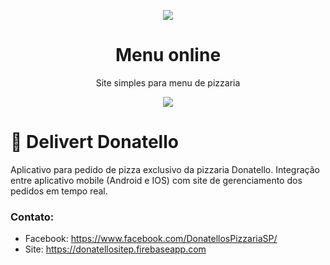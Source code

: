 <p align="center">
  <img src="https://media.giphy.com/media/Jd7xWCnE6j6KY/giphy.gif"/>
  <h1 align="center"> Menu online </h1>
  <p align="center"> Site simples para menu de pizzaria </p>
</p>

<p align="center">
  <img src="https://forthebadge.com/images/badges/uses-html.svg"/>
</p>


# :pizza: Delivert Donatello
Aplicativo para pedido de pizza exclusivo da pizzaria Donatello.
Integração entre aplicativo mobile (Android e IOS) com site de gerenciamento dos pedidos em tempo real.
 
### Contato:
* Facebook: https://www.facebook.com/DonatellosPizzariaSP/
* Site: https://donatellositep.firebaseapp.com



